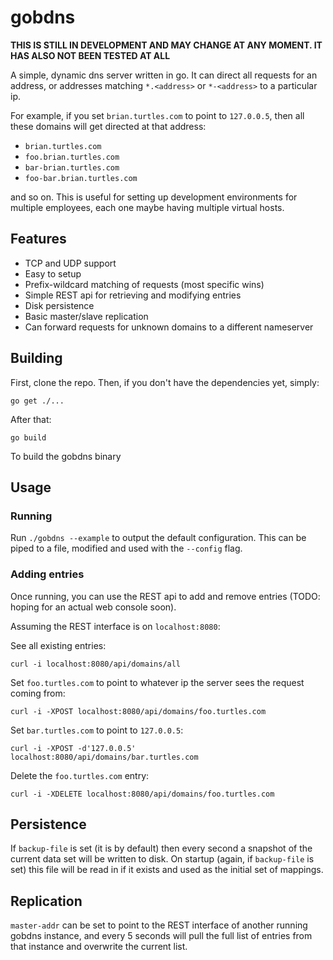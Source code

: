 # gobdns

**THIS IS STILL IN DEVELOPMENT AND MAY CHANGE AT ANY MOMENT. IT HAS ALSO NOT
BEEN TESTED AT ALL**

A simple, dynamic dns server written in go. It can direct all requests for an
address, or addresses matching `*.<address>` or `*-<address>` to a particular
ip.

For example, if you set `brian.turtles.com` to point to `127.0.0.5`, then all
these domains will get directed at that address:

* `brian.turtles.com`
* `foo.brian.turtles.com`
* `bar-brian.turtles.com`
* `foo-bar.brian.turtles.com`

and so on. This is useful for setting up development environments for multiple
employees, each one maybe having multiple virtual hosts.

## Features

* TCP and UDP support
* Easy to setup
* Prefix-wildcard matching of requests (most specific wins)
* Simple REST api for retrieving and modifying entries
* Disk persistence
* Basic master/slave replication
* Can forward requests for unknown domains to a different nameserver

## Building

First, clone the repo. Then, if you don't have the dependencies yet, simply:

    go get ./...

After that:

    go build

To build the gobdns binary

## Usage

### Running

Run `./gobdns --example` to output the default configuration. This can be piped
to a file, modified and used with the `--config` flag.

### Adding entries

Once running, you can use the REST api to add and remove entries (TODO: hoping
for an actual web console soon).

Assuming the REST interface is on `localhost:8080`:

See all existing entries:

    curl -i localhost:8080/api/domains/all

Set `foo.turtles.com` to point to whatever ip the server sees the request coming
from:

    curl -i -XPOST localhost:8080/api/domains/foo.turtles.com

Set `bar.turtles.com` to point to `127.0.0.5`:

    curl -i -XPOST -d'127.0.0.5' localhost:8080/api/domains/bar.turtles.com

Delete the `foo.turtles.com` entry:

    curl -i -XDELETE localhost:8080/api/domains/foo.turtles.com

## Persistence

If `backup-file` is set (it is by default) then every second a snapshot of the
current data set will be written to disk. On startup (again, if `backup-file` is
set) this file will be read in if it exists and used as the initial set of
mappings.

## Replication

`master-addr` can be set to point to the REST interface of another running
gobdns instance, and every 5 seconds will pull the full list of entries from
that instance and overwrite the current list.
